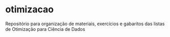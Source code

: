 # otimizacao
Repositório para organização de materiais, exercícios e gabaritos das listas de Otimização para Ciência de Dados
